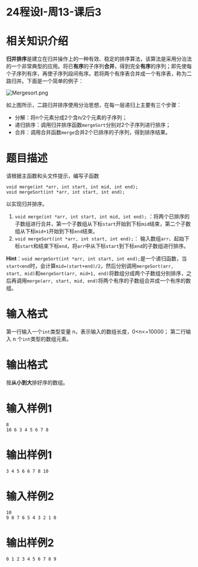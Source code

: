 # 24程设I-周13-课后3

# 相关知识介绍

**归并排序**是建立在归并操作上的一种有效、稳定的排序算法，该算法是采用分治法的一个非常典型的应用。将已**有序**的子序列**合并**，得到完全**有序**的序列；即先使每个子序列有序，再使子序列段间有序。若将两个有序表合并成一个有序表，称为二路归并。下面是一个简单的例子：

![Mergesort.png](/api/users/image?path=100240039/images/1701243297809.png)

如上图所示，二路归并排序使用分治思想，在每一层递归上主要有三个步骤：

- 分解：将n个元素分成2个含n/2个元素的子序列；
- 递归排序：调用归并排序函数`mergeSort`分别对2个子序列进行排序；
- 合并：调用合并函数`merge`合并2个已排序的子序列，得到排序结果。

# 题目描述

请根据主函数和头文件提示，编写子函数

```
void merge(int *arr, int start, int mid, int end);
void mergeSort(int *arr, int start, int end);
```

以实现归并排序。

1. `void merge(int *arr, int start, int mid, int end);` ：将两个已排序的子数组进行合并，第一个子数组从下标`start`开始到下标`mid`结束，第二个子数组从下标`mid+1`开始到下标`end`结束。
2. `void mergeSort(int *arr, int start, int end);`： 输入数组`arr`、起始下标`start`和结束下标`end`，将`arr`中从下标`start`到下标`end`的子数组进行排序。

**Hint**：`void mergeSort(int *arr, int start, int end);`是一个递归函数，当`start<end`时，会计算`mid=(start+end)/2`，然后分别调用`mergeSort(arr, start, mid)`和`mergeSort(arr, mid+1, end)`将数组分成两个子数组分别排序，之后再调用`merge(arr, start, mid, end)`将两个有序的子数组合并成一个有序的数组。

# 输入格式

第一行输入一个`int`类型变量 n，表示输入的数组长度，0<n<=10000；
第二行输入 n 个`int`类型的数组元素。

# 输出格式

按**从小到大**排好序的数组。

# 输入样例1

```
8
10 6 3 4 5 6 7 8
```

# 输出样例1

```
3 4 5 6 6 7 8 10
```

# 输入样例2

```
10
9 8 7 6 5 4 3 2 1 0
```

# 输出样例2

```
0 1 2 3 4 5 6 7 8 9
```

